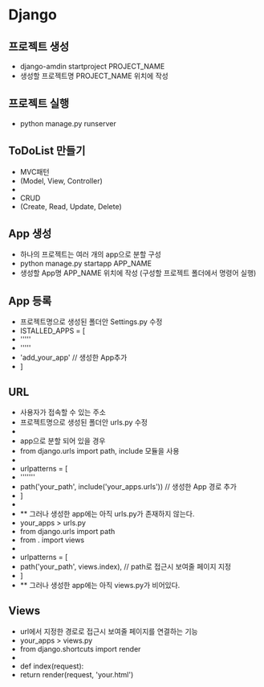# Django
## 프로젝트 생성
- django-amdin startproject PROJECT_NAME
- 생성할 프로젝트명 PROJECT_NAME 위치에 작성 

## 프로젝트 실행
- python manage.py runserver 

## ToDoList 만들기
- MVC패턴
- (Model, View, Controller)
-
- CRUD
- (Create, Read, Update, Delete)

## App 생성
- 하나의 프로젝트는 여러 개의 app으로 분할 구성
- python manage.py startapp APP_NAME
- 생성할 App명 APP_NAME 위치에 작성 (구성할 프로젝트 폴더에서 명령어 실행)

## App 등록
- 프로젝트명으로 생성된 폴더안 Settings.py 수정
- ISTALLED_APPS = [
-    '''''
-    '''''
-    'add_your_app' // 생성한 App추가
- ]

## URL
- 사용자가 접속할 수 있는 주소
- 프로젝트명으로 생성된 폴더안 urls.py 수정
-
- app으로 분할 되어 있을 경우
- from django.urls import path, include 모듈을 사용
- 
- urlpatterns = [
-   '''''''
-   path('your_path', include('your_apps.urls')) // 생성한 App 경로 추가   
- ]
- 
- ** 그러나 생성한 app에는 아직 urls.py가 존재하지 않는다. 
- your_apps > urls.py
- from django.urls import path
- from . import views
- 
- urlpatterns = [
-   path('your_path', views.index),     // path로 접근시 보여줄 페이지 지정   
- ]
- ** 그러나 생성한 app에는 아직 views.py가 비어있다.

## Views
- url에서 지정한 경로로 접근시 보여줄 페이지를 연결하는 기능
- your_apps > views.py
- from django.shortcuts import render
- 
- def index(request):
-    return render(request, 'your.html')